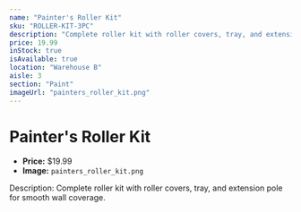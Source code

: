 ```yaml
---
name: "Painter's Roller Kit"
sku: "ROLLER-KIT-3PC"
description: "Complete roller kit with roller covers, tray, and extension pole for smooth wall coverage."
price: 19.99
inStock: true
isAvailable: true
location: "Warehouse B"
aisle: 3
section: "Paint"
imageUrl: "painters_roller_kit.png"
---
```


# Painter's Roller Kit

- **Price:** $19.99
- **Image:** `painters_roller_kit.png`

Description: Complete roller kit with roller covers, tray, and extension pole for smooth wall coverage.
